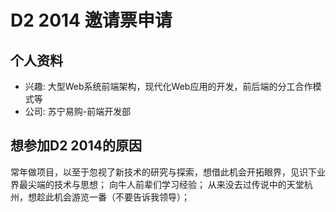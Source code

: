 # D2 2014 邀请票申请
	
## 个人资料
	
- 兴趣: 大型Web系统前端架构，现代化Web应用的开发，前后端的分工合作模式等
- 公司: 苏宁易购-前端开发部
	
## 想参加D2 2014的原因
	
常年做项目，以至于忽视了新技术的研究与探索，想借此机会开拓眼界，见识下业界最尖端的技术与思想；
向牛人前辈们学习经验；
从来没去过传说中的天堂杭州，想趁此机会游览一番（不要告诉我领导）；
